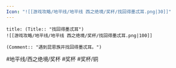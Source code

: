 ```yaml
---
Icon: "![[游戏攻略/地平线/地平线 西之绝境/奖杯/找回得墨忒耳.png|30]]"
---
```

```ad-common-bronze-trophy
title: (Title:: "找回得墨忒耳")
![[游戏攻略/地平线/地平线 西之绝境/奖杯/找回得墨忒耳.png|100]]

(Comment:: "遇到昆恩族并找回得墨忒耳。")
```

#地平线/西之绝境/奖杯 #奖杯 #奖杯/铜
